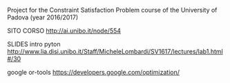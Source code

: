 Project for the Constraint Satisfaction Problem course of the University of Padova (year 2016/2017)

SITO CORSO
http://ai.unibo.it/node/554

SLIDES intro pyton
http://www.lia.disi.unibo.it/Staff/MicheleLombardi/SV1617/lectures/lab1.html#/30


google or-tools
https://developers.google.com/optimization/
